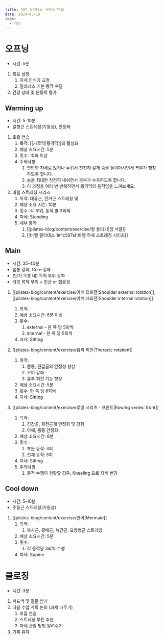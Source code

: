 ```yaml
---
title: 개인 필라테스 시퀀스 연습
date: 2024-03-19
tags:
  - 개인
---
```


# 오프닝

- 시간: 5분

1. 목표 설정
    1. 자세 인식과 교정
    2. 필라테스 기본 동작 숙달
2. 건강 상태 및 운동력 평가

## Warming up

- 시간: 5-10분
- 길항근 스트레칭(가동성), 안정화

1. 호흡 연습
    1. 목적: [[가로막|횡격막]]의 활성화
    2. 예상 소요시간: 5분
    3. 횟수: 10회 이상
    4. 주의사항:
        1. 편안한 자세로 앉거나 누워서 천천히 깊게 숨을 들이마시면서 복부가 팽창하도록 합니다.
        2. 숨을 최대한 천천히 내쉬면서 복부가 수축하도록 합니다.
        3. 이 과정을 여러 번 반복하면서 횡격막의 움직임을 느껴보세요.
2. 바렐 스트레칭 시리즈
    1. 목적: 대흉근, 전거근 스트레칭 및
    2. 예상 소요 시간: 10분
    3. 횟수: 각 부위, 동작 별 3회씩
    4. 자세: Standing
    5. 세부 동작
        1. [[pilates-blog/content/exercise/팔 돌리기|암 서클]]
        2. [[바렐 필라테스 1#^c597af|바렐 하체 스트레칭 시리즈]]

## Main

- 시간: 35-40분
- 몸통 강화, Core 강화
- (단기 목표 내) 목적 부위 강화
- 타겟 목적 부위 + 전신 or 협응성

1. [[pilates-blog/content/exercise/어깨 외회전|Shoulder external rotation]], [[pilates-blog/content/exercise/어깨 내회전|Shoulder internal rotation]]
    1. 목적:
    2. 예상 소요시간: 8분 이상
    3. 횟수:
        1. external - 한 쪽 당 5회씩
        2. internal - 한 쪽 당 5회씩
    4. 자세: Sitting

2. [[pilates-blog/content/exercise/흉곽 회전|Thoracic rotation]]
    1. 목적:
        1. 몸통, 견갑골의 안정성 향상
        2. 코어 강화
        3. 흉추 회전 기능 향상
    2. 예상 소요시간: 5분
    3. 횟수: 한 쪽 당 8회씩
    4. 자세: Sitting

3. [[pilates-blog/content/exercise/로잉 시리즈 - 프론트|Rowing series: front]]
    1. 목적:
        1. 견갑골, 회전근개 안정화 및 강화
        2. 어깨, 몸통 안정화
    2. 예상 소요시간: 8분
    3. 횟수:
        1. 부분 동작: 3회
        2. 전체 동작: 5회
    4. 자세: Sitting
    5. 주의사항:
        1. 동작 수행이 원활할 경우, Kneeling 으로 자세 변경

## Cool down

- 시간: 5-10분
- 주동근 스트레칭(가동성)

1. [[pilates-blog/content/exercise/인어|Mermaid]]
    1. 목적:
        1. 복사근, 광배근, 늑간근, 요방형근 스트레칭
    2. 예상 소요시간: 5분
    3. 횟수:
        1. 각 동작당 3회씩 수행
    4. 자세: Supine

# 클로징

- 시간: 3분

1. 피드백 및 질문 받기
2. 다음 수업 계획 논의 (과제 내주기)
    1. 호흡 연습
    2. 스트레칭 루틴 추천
    3. 자세 관찰 방법 알려주기
3. 기록 유지

